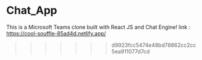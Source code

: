 
# Chat_App
 This is a Microsoft Teams clone built with React JS and Chat Engine!
link : https://cool-souffle-85ad4d.netlify.app/
>>>>>>> d9923fcc5474e48bd78862cc2cc5ea911077d7cd
